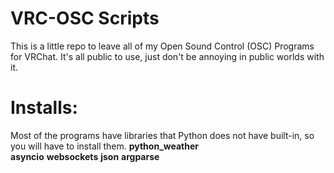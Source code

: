 # VRC-OSC Scripts
This is a little repo to leave all of my Open Sound Control (OSC) Programs for VRChat. It's all public to use, just don't be annoying in public worlds with it. 

# Installs:
Most of the programs have libraries that Python does not have built-in, so you will have to install them.
**python_weather** <br/>
**asyncio** 
**websockets**
**json**
**argparse**
